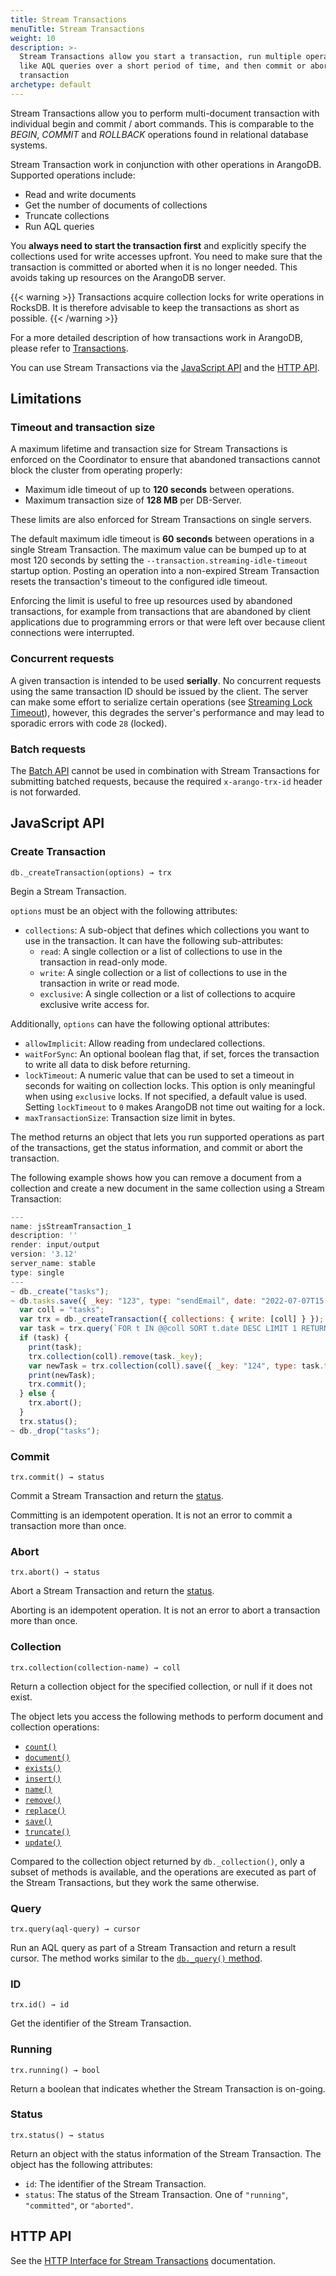 ```yaml
---
title: Stream Transactions
menuTitle: Stream Transactions
weight: 10
description: >-
  Stream Transactions allow you start a transaction, run multiple operations
  like AQL queries over a short period of time, and then commit or abort the
  transaction
archetype: default
---
```

Stream Transactions allow you to perform multi-document transaction
with individual begin and commit / abort commands. This is comparable to the
*BEGIN*, *COMMIT* and *ROLLBACK* operations found in relational database systems.

Stream Transaction work in conjunction with other operations in ArangoDB.
Supported operations include:

- Read and write documents
- Get the number of documents of collections
- Truncate collections
- Run AQL queries

You **always need to start the transaction first** and explicitly specify the
collections used for write accesses upfront. You need to make sure that the
transaction is committed or aborted when it is no longer needed.
This avoids taking up resources on the ArangoDB server.

{{< warning >}}
Transactions acquire collection locks for write operations in RocksDB.
It is therefore advisable to keep the transactions as short as possible.
{{< /warning >}}

For a more detailed description of how transactions work in ArangoDB, please
refer to [Transactions](_index.md).

You can use Stream Transactions via the [JavaScript API](#javascript-api) and
the [HTTP API](../../http/transactions/stream-transactions.md).

## Limitations

### Timeout and transaction size

A maximum lifetime and transaction size for Stream Transactions is enforced
on the Coordinator to ensure that abandoned transactions cannot block the
cluster from operating properly:

- Maximum idle timeout of up to **120 seconds** between operations.
- Maximum transaction size of **128 MB** per DB-Server.

These limits are also enforced for Stream Transactions on single servers.

The default maximum idle timeout is **60 seconds** between operations in a
single Stream Transaction. The maximum value can be bumped up to at most 120
seconds by setting the `--transaction.streaming-idle-timeout` startup option.
Posting an operation into a non-expired Stream Transaction resets the
transaction's timeout to the configured idle timeout.

Enforcing the limit is useful to free up resources used by abandoned
transactions, for example from transactions that are abandoned by client
applications due to programming errors or that were left over because client
connections were interrupted.

### Concurrent requests

A given transaction is intended to be used **serially**. No concurrent requests
using the same transaction ID should be issued by the client. The server can
make some effort to serialize certain operations (see
[Streaming Lock Timeout](../../components/arangodb-server/options.md#--transactionstreaming-lock-timeout)),
however, this degrades the server's performance and may lead to sporadic
errors with code `28` (locked).

### Batch requests

The [Batch API](../../http/batch-requests.md) cannot be used in combination with
Stream Transactions for submitting batched requests, because the required
`x-arango-trx-id` header is not forwarded.

## JavaScript API

### Create Transaction

`db._createTransaction(options) → trx`

Begin a Stream Transaction.

`options` must be an object with the following attributes:

- `collections`: A sub-object that defines which collections you want to use
  in the transaction. It can have the following sub-attributes:
  - `read`: A single collection or a list of collections to use in the
    transaction in read-only mode.
  - `write`: A single collection or a list of collections to use in the
    transaction in write or read mode.
  - `exclusive`: A single collection or a list of collections to acquire
    exclusive write access for.

Additionally, `options` can have the following optional attributes:

- `allowImplicit`: Allow reading from undeclared collections.
- `waitForSync`: An optional boolean flag that, if set, forces the
  transaction to write all data to disk before returning.
- `lockTimeout`: A numeric value that can be used to set a timeout in seconds for
  waiting on collection locks. This option is only meaningful when using
  `exclusive` locks. If not specified, a default value is used. Setting
  `lockTimeout` to `0` makes ArangoDB not time out waiting for a lock.
- `maxTransactionSize`: Transaction size limit in bytes.

The method returns an object that lets you run supported operations as part of
the transactions, get the status information, and commit or abort the transaction.

The following example shows how you can remove a document from a collection and
create a new document in the same collection using a Stream Transaction:

```js
---
name: jsStreamTransaction_1
description: ''
render: input/output
version: '3.12'
server_name: stable
type: single
---
~ db._create("tasks");
~ db.tasks.save({ _key: "123", type: "sendEmail", date: "2022-07-07T15:20:00.000Z" });
  var coll = "tasks";
  var trx = db._createTransaction({ collections: { write: [coll] } });
  var task = trx.query(`FOR t IN @@coll SORT t.date DESC LIMIT 1 RETURN t`, {"@coll": coll}).toArray()[0];
  if (task) {
    print(task);
    trx.collection(coll).remove(task._key);
    var newTask = trx.collection(coll).save({ _key: "124", type: task.type, date: new Date().toISOString() }, { returnNew: true }).new;
    print(newTask);
    trx.commit();
  } else {
    trx.abort();
  }
  trx.status();
~ db._drop("tasks");
```

### Commit

`trx.commit() → status`

Commit a Stream Transaction and return the [status](#status).

Committing is an idempotent operation. It is not an error to commit a transaction
more than once.

### Abort

`trx.abort() → status`

Abort a Stream Transaction and return the [status](#status).

Aborting is an idempotent operation. It is not an error to abort a transaction
more than once.

### Collection

`trx.collection(collection-name) → coll`

Return a collection object for the specified collection, or null if it does not
exist.

The object lets you access the following methods to perform document and
collection operations:

- [`count()`](../javascript-api/@arangodb/collection-object.md#collectioncount)
- [`document()`](../javascript-api/@arangodb/collection-object.md#collectiondocumentobject--options)
- [`exists()`](../javascript-api/@arangodb/collection-object.md#collectionexistsobject--options)
- [`insert()`](../javascript-api/@arangodb/collection-object.md#collectioninsertdata--options)
- [`name()`](../javascript-api/@arangodb/collection-object.md#collectionname)
- [`remove()`](../javascript-api/@arangodb/collection-object.md#collectionremoveobject)
- [`replace()`](../javascript-api/@arangodb/collection-object.md#collectionreplacedocument-data--options)
- [`save()`](../javascript-api/@arangodb/collection-object.md#collectionsavedata--options)
- [`truncate()`](../javascript-api/@arangodb/collection-object.md#collectiontruncate)
- [`update()`](../javascript-api/@arangodb/collection-object.md#collectionupdatedocument-data--options)

Compared to the collection object returned by `db._collection()`, only a subset
of methods is available, and the operations are executed as part of the
Stream Transactions, but they work the same otherwise.

### Query

`trx.query(aql-query) → cursor`

Run an AQL query as part of a Stream Transaction and return a result cursor.
The method works similar to the
[`db._query()` method](../../aql/how-to-invoke-aql/with-arangosh.md#with-db_query).

### ID

`trx.id() → id`

Get the identifier of the Stream Transaction.

### Running

`trx.running() → bool`

Return a boolean that indicates whether the Stream Transaction is on-going.

### Status

`trx.status() → status`

Return an object with the status information of the Stream Transaction.
The object has the following attributes:

- `id`: The identifier of the Stream Transaction.
- `status`: The status of the Stream Transaction.
  One of `"running"`, `"committed"`, or `"aborted"`.

## HTTP API

See the [HTTP Interface for Stream Transactions](../../http/transactions/stream-transactions.md)
documentation.
